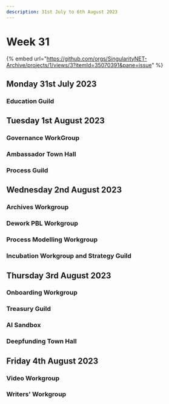 ```yaml
---
description: 31st July to 6th August 2023
---
```


# Week 31



{% embed url="https://github.com/orgs/SingularityNET-Archive/projects/1/views/3?itemId=35070391&pane=issue" %}

## Monday 31st July 2023 <a href="#docs-internal-guid-565643b2-7fff-f227-7377-f80e405da06c" id="docs-internal-guid-565643b2-7fff-f227-7377-f80e405da06c"></a>

### Education Guild

## Tuesday 1st August 2023

### Governance WorkGroup

### Ambassador Town Hall

### Process Guild

## Wednesday 2nd August 2023

### Archives Workgroup

### Dework PBL Workgroup

### Process Modelling Workgroup

### Incubation Workgroup and Strategy Guild

## Thursday 3rd August 2023

### Onboarding Workgroup

### Treasury Guild

### AI Sandbox

### Deepfunding Town Hall

## Friday 4th August 2023

### Video Workgroup

### Writers' Workgroup
